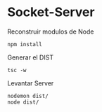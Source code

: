 # Socket-Server

Reconstruir modulos de Node
```
npm install
```

Generar el DIST

```
tsc -w
```

Levantar Server

```
nodemon dist/
node dist/
```